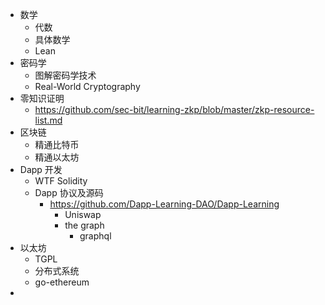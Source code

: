 - 数学
	- 代数
	- 具体数学
	- Lean
- 密码学
	- 图解密码学技术
	- Real-World Cryptography
- 零知识证明
	- https://github.com/sec-bit/learning-zkp/blob/master/zkp-resource-list.md
- 区块链
	- 精通比特币
	- 精通以太坊
- Dapp 开发
	- WTF Solidity
	- Dapp 协议及源码
		- https://github.com/Dapp-Learning-DAO/Dapp-Learning
			- Uniswap
			- the graph
				- graphql
- 以太坊
	- TGPL
	- 分布式系统
	- go-ethereum
-